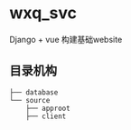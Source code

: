 # wxq_svc
Django + vue 构建基础website

## 目录机构
```
├── database
└── source
    ├── approot
    ├── client
```
    